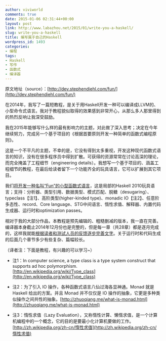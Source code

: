 ```yaml
---
author: viviworld
comments: true
date: 2015-01-06 02:31:44+00:00
layout: post
link: http://www.labazhou.net/2015/01/write-you-a-haskell/
slug: write-you-a-haskell
title: 编写属于自己的Haskell
wordpress_id: 1493
categories:
- 编程
tags:
- Haskell
- 写作
- 函数式
- 编译器
---
```


原文地址（source）：[http://dev.stephendiehl.com/fun/](http://dev.stephendiehl.com/fun/)

在2014年，我写了一篇短教程，是关于用Haskell开发一种可以编译成LLVM的、小型命令式语言。我对于教程貌似取得的效果感到非常开心，从那么多人那里得到的热烈反响让我深受鼓励。

我在2015年能够写什么样的最有影响力的主题，对此做了深入思考；决定在今年继续努力，完成另一个基于项目的《根据首要原则开发一种简单的函数式编程原则》。

这是一个不平凡的主题，不幸的是，它没有得到太多重视，开发这种现代函数式语言的知识，没有在很多程序员中得到扩散。可获得的资源常常在讨论高深的理论，而完全掩盖了工程细节（engineering details）。我想写一个基于项目的、涵盖工程细节的教程，在最后给读者留下一个功能齐全的玩具语言，它可以扩展到其它项目。

我们[将开发一种名叫“Fun”的小型函数式语言](http://www.labazhou.net/2014/11/how-to-write-a-simple-interpreter-in-javascript/)，这是局部的Haskell 2010玩具语言；支持：分析器、类型引用、数据类型、模式匹配、脱糖（desugaring）、typeclass【注1】、高阶类型(higher-kinded type)、monadic IO【注2】、任意阶多态性、record、Core language、STG中间语言、惰性求值、解释器、内置代码生成器、运行时和optimization passes。

相对于我的大部分作品，本教程是预先编辑的、粗糙删减的版本，我一直在完善。编译器本身截止2014年12月份也是完整的，但是每一章（共28章）都是逐月完成的，这样我就能[根据读者和测试人员的反馈逐步完善文字](http://www.labazhou.net/2014/10/living-the-future-of-technical-writing/)。关于运行时和代码生成的后面几个章节多少有些复杂、篇幅较长。

（译者注：下面是教程，有兴趣的可以学习~）



	
  * 注1：In computer science, a type class is a type system construct that supports ad hoc polymorphism. [http://en.wikipedia.org/wiki/Type_class](http://en.wikipedia.org/wiki/Type_class)

	
  * 注2：为了引入 IO 操作，各种函数式语言八仙过海各显神通。Monad 就是 Haskell 给出的方案。并且 Monad 并不仅仅是 IO 操作的抽象，它更是多种类似操作之间共性的抽象。[http://zhuoqiang.me/what-is-monad.html](http://zhuoqiang.me/what-is-monad.html)

	
  * 注3：惰性求值（Lazy Evaluation），又称惰性计算、懒惰求值，是一个计算机编程中的一个概念，它的目的是要最小化计算机要做的工作。[http://zh.wikipedia.org/zh-cn/惰性求值](http://zh.wikipedia.org/zh-cn/惰性求值)


